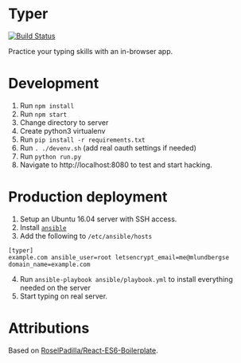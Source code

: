 # Typer
[![Build Status](https://travis-ci.org/mattiaslundberg/typer.svg?branch=master)](https://travis-ci.org/mattiaslundberg/typer)

Practice your typing skills with an in-browser app.

# Development

1. Run `npm install`
2. Run `npm start`
3. Change directory to server
4. Create python3 virtualenv
5. Run `pip install -r requirements.txt`
6. Run `. ./devenv.sh` (add real oauth settings if needed)
7. Run `python run.py`
8. Navigate to http://localhost:8080 to test and start hacking.

# Production deployment

1. Setup an Ubuntu 16.04 server with SSH access.
2. Install [`ansible`](https://www.ansible.com/)
3. Add the following to `/etc/ansible/hosts`
```
[typer]
example.com ansible_user=root letsencrypt_email=me@mlundbergse domain_name=example.com
```
4. Run `ansible-playbook ansible/playbook.yml` to install everything needed on the server
5. Start typing on real server.

# Attributions
Based on [RoselPadilla/React-ES6-Boilerplate](https://github.com/RoselPadilla/React-ES6-Boilerplate).
